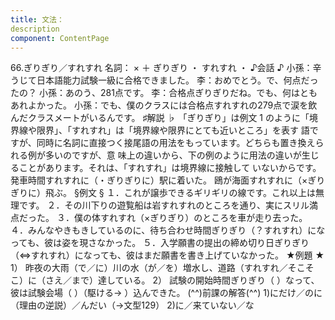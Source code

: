 ```yaml
---
title: 文法：
description
component: ContentPage
---
```



66.ぎりぎり／すれすれ
名詞： × ＋ ぎりぎり ・ すれすれ ・
♪会話 ♪
小孫：辛うじて日本語能力試験一級に合格できました。
李：おめでとう。で、何点だったの？
小孫：あのう、281点です。
李：合格点ぎりぎりだね。でも、何はともあれよかった。
小孫：でも、僕のクラスには合格点すれすれの279点で涙を飲んだクラスメートがいるんです。
♯解説 ♭
「ぎりぎり」は例文 1 のように「境界線や限界」、「すれすれ」は「境界線や限界にとても近いところ」を表す 語ですが、同時に名詞に直接つく接尾語の用法をもっています。どちらも置き換えられる例が多いのですが、意 味上の違いから、下の例のように用法の違いが生じることがあります。それは、「すれすれ」は境界線に接触して いないからです。
発車時間すれすれに（・ぎりぎりに）駅に着いた。 鴎が海面すれすれに（×ぎりぎりに）飛ぶ。
§例文 §
１．これが譲歩できるギリギリの線です。これ以上は無理です。
２．その川下りの遊覧船は岩すれすれのところを通り、実にスリル満点だった。
３．僕の体すれすれ（×ぎりぎり）のところを車が走り去った。
４．みんなやきもきしているのに、待ち合わせ時間ぎりぎり（？すれすれ）になっても、彼は姿を現さなかった。
５．入学願書の提出の締め切り日ぎりぎり（⇔すれすれ）になっても、彼はまだ願書を書き上げていなかった。
★例題 ★
1） 昨夜の大雨（で／に）川の水（が／を）増水し、道路（すれすれ／そこそこ）に（さえ／まで）達している。
2） 試験の開始時間ぎりぎり（ ）なって、彼は試験会場（ ）（駆ける→ ）込んできた。
(^^)前課の解答(^^)
1)にだけ／のに（理由の逆説）／んだい（→文型129）
2)に／来ていない／な
